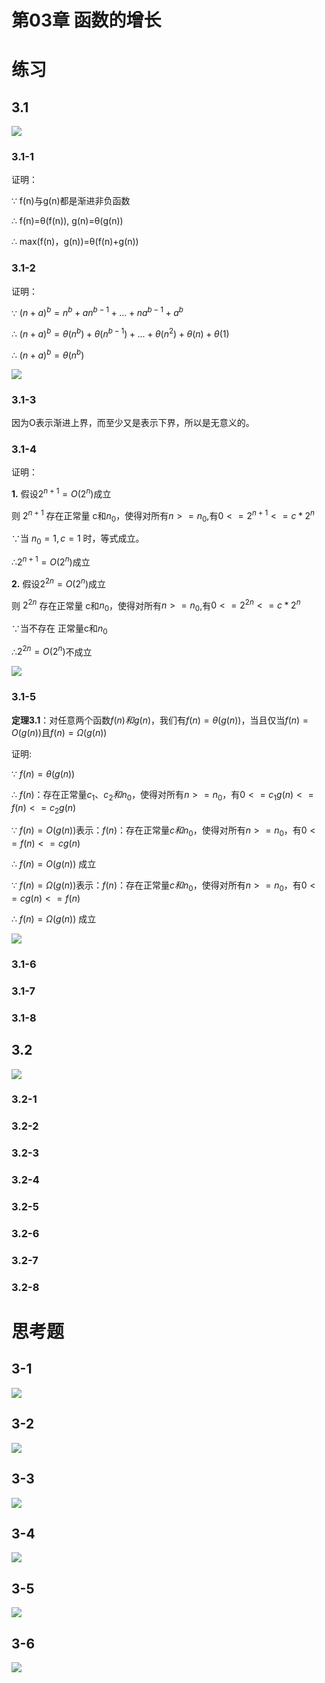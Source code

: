 # 第03章 函数的增长 #

# 练习
## 3.1
![](https://raw.githubusercontent.com/Oliver59/IntroductionToAlgorithms/master/%E7%BB%83%E4%B9%A0/Image/03/3.1.png)
### 3.1-1
证明：

∵ f(n)与g(n)都是渐进非负函数

∴ f(n)=θ(f(n)), g(n)=θ(g(n))

∴ max(f(n)，g(n))=θ(f(n)+g(n))

### 3.1-2
证明：

∵ $(n+a)^b=n^b+an^{b-1}+...+na^{b-1}+a^b$

∴ $(n+a)^b=θ(n^b)+θ(n^{b-1})+...+θ(n^2)+θ(n)+θ(1)$

∴ $(n+a)^b=θ(n^b)$

![](https://raw.githubusercontent.com/Oliver59/IntroductionToAlgorithms/master/%E7%BB%83%E4%B9%A0/Image/03/3.1-2.png)

### 3.1-3
因为O表示渐进上界，而至少又是表示下界，所以是无意义的。
### 3.1-4
证明：

**1.** 假设$2^{n+1}=O(2^n)$成立

则 $2^{n+1}$ 存在正常量 c和$n_0$，使得对所有$n>=n_0$,有$0<=2^{n+1}<=c*2^n$
 
∵当 $n_0=1 ,c=1$ 时，等式成立。

∴$2^{n+1}=O(2^n)$成立

**2.** 假设$2^{2n}=O(2^n)$成立

则 $2^{2n}$ 存在正常量 c和$n_0$，使得对所有$n>=n_0$,有$0<=2^{2n}<=c*2^n$

∵当不存在 正常量c和$n_0$

∴$2^{2n}=O(2^n)$不成立

![](https://raw.githubusercontent.com/Oliver59/IntroductionToAlgorithms/master/%E7%BB%83%E4%B9%A0/Image/03/3.1-4.png)
### 3.1-5
**定理3.1**：对任意两个函数$f(n)和g(n)$，我们有$f(n)=θ(g(n))$，当且仅当$f(n)=O(g(n))$且$f(n)=Ω(g(n))$

证明:

∵ $f(n)=θ(g(n))$

∴ $f(n)$：存在正常量$c_1、c_2和n_0$，使得对所有$n>=n_0$，有$0<=c_1g(n)<=f(n)<=c_2g(n)$

∵ $f(n)=O(g(n))$表示：$f(n)$：存在正常量$c和n_0$，使得对所有$n>=n_0$，有$0<=f(n)<=cg(n)$

∴ $f(n)=O(g(n))$ 成立

∵ $f(n)=Ω(g(n))$表示：$f(n)$：存在正常量$c和n_0$，使得对所有$n>=n_0$，有$0<=cg(n)<=f(n)$

∴ $f(n)=Ω(g(n))$ 成立

![](https://raw.githubusercontent.com/Oliver59/IntroductionToAlgorithms/master/%E7%BB%83%E4%B9%A0/Image/03/3.1-5.png)
### 3.1-6
### 3.1-7
### 3.1-8
## 3.2
![](https://raw.githubusercontent.com/Oliver59/IntroductionToAlgorithms/master/%E7%BB%83%E4%B9%A0/Image/03/3.2.png)
### 3.2-1
### 3.2-2
### 3.2-3
### 3.2-4
### 3.2-5
### 3.2-6
### 3.2-7
### 3.2-8
# 思考题
## 3-1
![](https://raw.githubusercontent.com/Oliver59/IntroductionToAlgorithms/master/%E7%BB%83%E4%B9%A0/Image/03/3-1.png)
## 3-2
![](https://raw.githubusercontent.com/Oliver59/IntroductionToAlgorithms/master/%E7%BB%83%E4%B9%A0/Image/03/3-2.png)
## 3-3
![](https://raw.githubusercontent.com/Oliver59/IntroductionToAlgorithms/master/%E7%BB%83%E4%B9%A0/Image/03/3-3.png)
## 3-4
![](https://raw.githubusercontent.com/Oliver59/IntroductionToAlgorithms/master/%E7%BB%83%E4%B9%A0/Image/03/3-4.png)
## 3-5
![](https://raw.githubusercontent.com/Oliver59/IntroductionToAlgorithms/master/%E7%BB%83%E4%B9%A0/Image/03/3-5.png)
## 3-6
![](https://raw.githubusercontent.com/Oliver59/IntroductionToAlgorithms/master/%E7%BB%83%E4%B9%A0/Image/03/3-6.png)